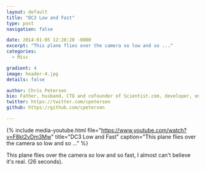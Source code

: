 ```yaml
---
layout: default
title: "DC3 Low and Fast"
type: post
navigation: false

date: 2014-01-05 12:28:28 -0800
excerpt: "This plane flies over the camera so low and so ..."
categories:
  - Misc

gradient: 4
image: header-4.jpg
details: false

author: Chris Petersen
bio: Father, husband, CTO and cofounder of Scientist.com, developer, entrepreneur and technologist.
twitter: https://twitter.com/cpetersen
github: https://github.com/cpetersen

---
```


{% include media-youtube.html file="https://www.youtube.com/watch?v=F8kt2vDm3Mw" title="DC3 Low and Fast" caption="This plane flies over the camera so low and so ..." %}

This plane flies over the camera so low and so fast, I almost can't believe it's real. (26 seconds).
